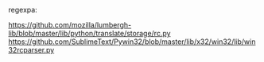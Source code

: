 regexpa:

https://github.com/mozilla/lumbergh-lib/blob/master/lib/python/translate/storage/rc.py
https://github.com/SublimeText/Pywin32/blob/master/lib/x32/win32/lib/win32rcparser.py
